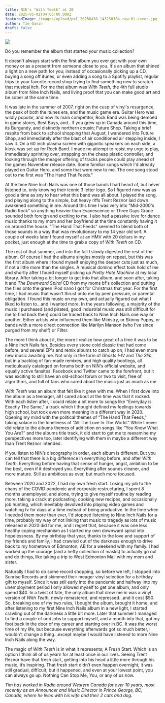 ```yaml
---
title: NIN's "With Teeth" at 20
date: 2025-05-02T04:05:00.000Z
featuredImage: /images/upload/pxl_20250430_143258304.raw-01.cover.jpg
author: Tim Gavin
draft: false
---
```

![](/images/upload/pxl_20250430_143258304.raw-01.cover.jpg)

Do you remember the album that started your music collection?

It doesn't always start with the first album you ever got with your own money or as a present from someone close to you. It's an album that shined a light on a new path for you; instead of occasionally picking up a CD, buying a song off itunes, or even adding a song to a Spotify playlist, regular trips to your favorite record shop trying to find something new to scratch that musical itch. For me that album was *With Teeth*, the 4th full studio album from Nine Inch Nails, and living proof that you can make good art and be sober at the same time.

It was late in the summer of 2007, right on the cusp of vinyl's resurgence, the peak of both the itunes era, and the music game era. Guitar Hero was wildly popular, and now its main competitor, Rock Band was being demoed in game stores, Best Buys, and...If you grew up in Canada around this time, its Burgundy, and distinctly northern cousin; Future Shop. Taking a brief respite from back to school shopping that August, I wandered into Future Shop, and immediately after the blast of air conditioned air stepping inside, I saw it. On a 60 inch plasma screen with gigantic speakers on each side, a kiosk was set up for Rock Band. I made no attempt to resist my urge to play, immediately sprinting over, strapping on the cheap plastic controller, and looking through the meager offering of tracks people could play ahead of the games November release date. Some familiar songs which I'd already played on Guitar Hero, and some that were new to me. The one song stood out to me first was "The Hand That Feeds."

At the time Nine Inch Nails was one of those bands I had heard of, but never listened to, only knowing their iconic 3 letter logo. So I figured now was as good a time as any to hear what this band was all about. I played the song, and playing along to the simple, but heavy riffs Trent Reznor laid down awakened something in me. Around this time I was very into “Mid-2000's Radio Rock” so anything heavier than Evanescence or Three Days Grace sounded both foreign and exciting to me. I also had a passive love for dance music thanks to my mom and her boyfriend at the time constantly having it on around the house. "The Hand That Feeds" seemed to blend both of those sounds in a way that was revolutionary to my 14 year old self. A couple of weeks later I found myself at an HMV with 20 dollars in my pocket, just enough at the time to grab a copy of *With Teeth* on CD.

The rest of that summer, and into the fall I slowly digested the rest of the album. Of course I had the albums singles mostly on repeat, but this was the first album where I found myself enjoying the deeper cuts just as much, if not a little more than the singles. A musical domino effect took hold of me and shortly after I found myself picking up *Pretty Hate Machine* at my local library. After taking a bit longer to get into that album, and soon after, taking it and *The Downward Spiral* CD from my moms bf's collection and putting the files onto the green iPod nano I got for Christmas that year. For the first time, I had music that wasn't thrust onto me by peer pressure, or parental obligation. I found this music on my own, and actually figured out what I liked to listen to...and I wanted more. In the years following, a majority of the music I purchased (and pirated, good industrial music was still difficult for me to find back then) could be traced back to Nine Inch Nails one way or another. Either artists who influenced them like Ministry, or Skinny Puppy, or bands with a more direct connection like Marilyn Manson (who I've since purged from my shelf) or Filter.

The more I think about it, the more I realize how great of a time it was to be a Nine Inch Nails fan. Besides every stone cold classic that had come before, and several EP's and remix albums to catch up on; I had even more new music awaiting me. Not only in the form of *Ghosts I-IV* and *The Slip*, but in a backlog of fan-made remixes, and high quality bootlegs, all meticulously cataloged on forums both on NIN's official website, and equally active fansites. Facebook and Twitter came to the forefront, but it was exciting to still have an old-school forum or two to visit, free of algorithms, and full of fans who cared about the music just as much as me.

*With Teeth* was an album that felt like it grew with me. When I first dove into the album as a teenager, all I cared about at the time was that it rocked. With each listen after, I could relate a bit more to songs like “Everyday is Exactly The Same," a track which I thought defined my feelings towards high school, but took even more meaning in a different way in 2020. Opening my mind with the political themes of “The Hand That Feeds," taking solace in the loneliness of “All The Love In The World." While I never did relate to the albums themes of addiction on songs like “You Know What You Are?” and the albums title track, it did start to get me to reexamine my perspectives more too, later identifying with them in maybe a different way than Trent Reznor intended.

If you listen to NIN’s discography in order, each album is different. But you can tell that there is a big difference in everything before, and after *With Teeth*. Everything before having that sense of hunger, angst, ambition to be the best, even if it destroyed you. Everything after sounds cleaner, and more mature. Still as ambitious as ever, but much more focused.

Between 2020 and 2022, I had my own fresh start. Losing my job to the chaos of the COVID pandemic and corporate restructuring, I spent 8 months unemployed, and alone, trying to give myself routine by reading more, taking a crack at podcasting, cooking new recipes, and occasionally job hunting, which inevitably devolved into playing video games and watching tv for days at a time instead of being productive. In the time when I needed them more than ever, I'd stopped listening to Nine Inch Nails for a time, probably my way of not linking that music to tragedy as lots of music released in 2020 did for me, and I regret that, because it was one less healthy coping mechanism as I started my own downward spiral into hopelessness. By my birthday that year, thanks to the love and support of my friends and family, I had crawled out of the darkness enough to drive back to my hometown of Edmonton, AB for a weekend with my family. I had worked up the courage (and a hefty collection of masks) to actually go out and do things, like taking a trip to West Edmonton Mall with my mom and sister.

Naturally I had to do some record shopping, so before we left, I stopped into Sunrise Records and skimmed their meager vinyl selection for a birthday gift to myself. Since it was still early into the pandemic and halfway into my unemployment period I only allowed myself to get one album, and only spend $40. In a twist of fate, the only album that drew me in was a vinyl version of *With Teeth,* newly remastered, and repressed...and it cost $50. So, breaking one of my two rules, I bought the album, brought it home, and after listening to my first Nine Inch Nails album in a new light, I started crawling out of the darkness a little bit more. Later that summer I managed to find a couple of odd jobs to support myself, and a month into that, got my foot back in the door of my career and starting over in BC. It was the worst time of my life, but because everything afterwards got so much better, I wouldn't change a thing...except maybe I would have listened to more Nine Inch Nails along the way.

The magic of *With Teeth* is in what it represents; A Fresh Start. Which is an option I think all of us yearn for at least once in our lives. Seeing Trent Reznor have that fresh start, getting into his head a little more through his music, it’s inspiring. That fresh start didn’t even happen overnight, it was still gradual, difficult, but it happened, and even at your lowest point, you can always go up. Nothing Can Stop Me, You, or any of us now.

*Tim has worked in Radio around Western Canada for over 10 years, most 
recently as an Announcer and Music Director in Prince George, BC, 
Canada, where he lives with his wife and their 2 cats and dog.*
